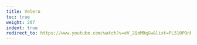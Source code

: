 ```yaml
---
title: Velero
toc: true
weight: 207
indent: true
redirect_to: https://www.youtube.com/watch?v=eV_2QoMRqGw&list=PL510POnNVaaYFuK-B_SIUrpIonCtLVOzT&index=18&t=183s
---
```

